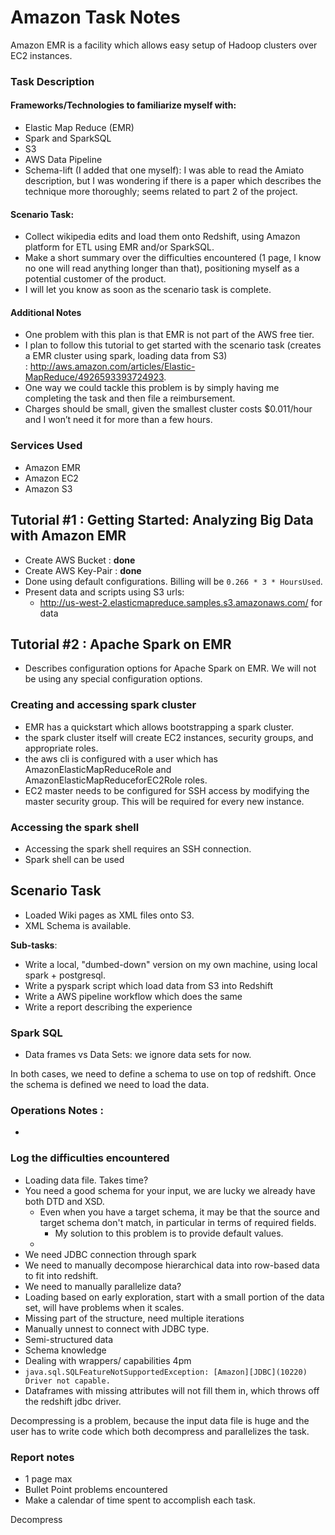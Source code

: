 # Amazon Task Notes

Amazon EMR is a facility which allows easy setup of Hadoop clusters over EC2 instances.

### Task Description

#### Frameworks/Technologies to familiarize myself with:

 - Elastic Map Reduce (EMR)
 - Spark and SparkSQL
 - S3
 - AWS Data Pipeline
 - Schema-lift (I added that one myself): I was able to read the Amiato description, but I was wondering if there is a paper which describes the technique more thoroughly; seems related to part 2 of the project.

#### Scenario Task:

 - Collect wikipedia edits and load them onto Redshift, using Amazon platform for ETL using EMR and/or SparkSQL. 
 - Make a short summary over the difficulties encountered (1 page, I know no one will read anything longer than that), positioning myself as a potential customer of the product.
 - I will let you know as soon as the scenario task is complete.

#### Additional Notes

 - One problem with this plan is that EMR is not part of the AWS free tier.
 - I plan to follow this tutorial to get started with the scenario task (creates a EMR cluster using spark, loading data from S3) : http://aws.amazon.com/articles/Elastic-MapReduce/4926593393724923.
 - One way we could tackle this problem is by simply having me completing the task and then file a reimbursement.
 - Charges should be small, given the smallest cluster costs $0.011/hour and I won’t need it for more than a few hours. 

### Services Used

 - Amazon EMR
 - Amazon EC2
 - Amazon S3

## Tutorial #1 : Getting Started: Analyzing Big Data with Amazon EMR

 - Create AWS Bucket : **done**
 - Create AWS Key-Pair : **done**
 - Done using default configurations. Billing will be `0.266 * 3 * HoursUsed`.
 - Present data and scripts using S3 urls:
   - http://us-west-2.elasticmapreduce.samples.s3.amazonaws.com/ for data

## Tutorial #2 : Apache Spark on EMR

 - Describes configuration options for Apache Spark on EMR. We will not be using any special configuration options.

### Creating and accessing spark cluster

 - EMR has a quickstart which allows bootstrapping a spark cluster.
 - the spark cluster itself will create EC2 instances, security groups, and appropriate roles.
 - the aws cli is configured with a user which has AmazonElasticMapReduceRole and AmazonElasticMapReduceforEC2Role roles.
 - EC2 master needs to be configured for SSH access by modifying the master security group. This will be required for every new instance.

### Accessing the spark shell

 - Accessing the spark shell requires an SSH connection.
 - Spark shell can be used 

## Scenario Task

 - Loaded Wiki pages as XML files onto S3.
 - XML Schema is available.

**Sub-tasks**:

 - Write a local, "dumbed-down" version on my own machine, using local spark + postgresql.
 - Write a pyspark script which load data from S3 into Redshift
 - Write a AWS pipeline workflow which does the same
 - Write a report describing the experience

### Spark SQL

 - Data frames vs Data Sets: we ignore data sets for now. 

In both cases, we need to define a schema to use on top of redshift.
Once the schema is defined we need to load the data.

### Operations Notes :

 - 


### Log the difficulties encountered

 - Loading data file. Takes time?
 - You need a good schema for your input, we are lucky we already have both DTD and XSD.
   - Even when you have a target schema, it may be that the source and target schema don't match, in particular in terms of required fields.
     - My solution to this problem is to provide default values.
   - 
 - We need JDBC connection through spark
 - We need to manually decompose hierarchical data into row-based data to fit into redshift.
 - We need to manually parallelize data?
 - Loading based on early exploration, start with a small portion of the data set, will have problems when it scales.
 - Missing part of the structure, need multiple iterations
 - Manually unnest to connect with JDBC type.
 - Semi-structured data 
 - Schema knowledge
 - Dealing with wrappers/ capabilities 4pm
 - `java.sql.SQLFeatureNotSupportedException: [Amazon][JDBC](10220) Driver not capable.`
 - Dataframes with missing attributes will not fill them in, which throws off the redshift jdbc driver.

Decompressing is a problem, because the input data file is huge and the user has to write code which both decompress and parallelizes the task.

### Report notes

 - 1 page max
 - Bullet Point problems encountered
 - Make a calendar of time spent to accomplish each task. 

Decompress





